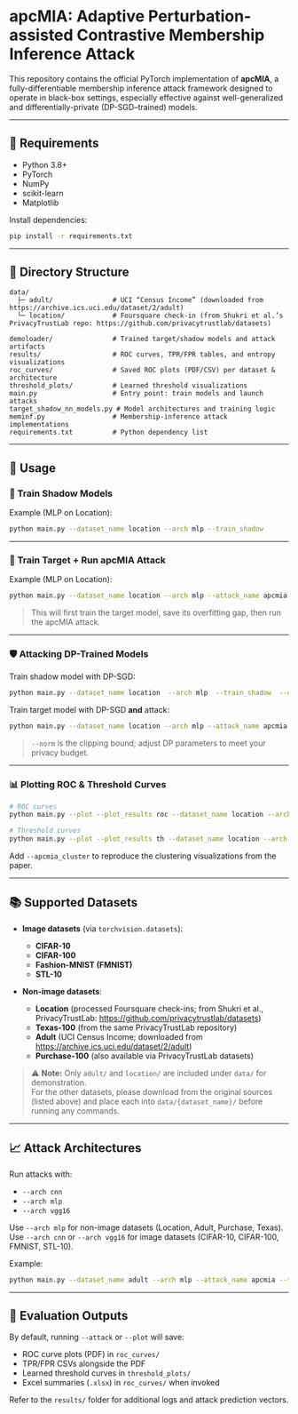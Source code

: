 # apcMIA: Adaptive Perturbation-assisted Contrastive Membership Inference Attack

This repository contains the official PyTorch implementation of **apcMIA**, a fully-differentiable membership inference attack framework designed to operate in black-box settings, especially effective against well-generalized and differentially-private (DP-SGD–trained) models.

---

## 🧠 Requirements

- Python 3.8+  
- PyTorch  
- NumPy  
- scikit-learn  
- Matplotlib  

Install dependencies:

```bash
pip install -r requirements.txt
```

---

## 📁 Directory Structure

```
data/                    
  ├─ adult/               # UCI “Census Income” (downloaded from https://archive.ics.uci.edu/dataset/2/adult)
  └─ location/            # Foursquare check-in (from Shukri et al.’s PrivacyTrustLab repo: https://github.com/privacytrustlab/datasets)

demoloader/               # Trained target/shadow models and attack artifacts  
results/                  # ROC curves, TPR/FPR tables, and entropy visualizations  
roc_curves/               # Saved ROC plots (PDF/CSV) per dataset & architecture  
threshold_plots/          # Learned threshold visualizations  
main.py                   # Entry point: train models and launch attacks  
target_shadow_nn_models.py # Model architectures and training logic  
meminf.py                 # Membership-inference attack implementations  
requirements.txt          # Python dependency list  
```

---

## 🏃 Usage

### 🔧 Train Shadow Models

Example (MLP on Location):

```bash
python main.py --dataset_name location --arch mlp --train_shadow
```

---

### 🔧 Train Target + Run apcMIA Attack

Example (MLP on Location):

```bash
python main.py --dataset_name location --arch mlp --attack_name apcmia --train_model --attack
```

> This will first train the target model, save its overfitting gap, then run the apcMIA attack.

---

### 🛡️ Attacking DP-Trained Models

Train shadow model with DP-SGD:

```bash
python main.py --dataset_name location  --arch mlp  --train_shadow  --use_DP  --noise 0.3  --norm 5  --delta 1e-5
```

Train target model with DP-SGD **and** attack:

```bash
python main.py --dataset_name location --arch mlp --attack_name apcmia --train_model --attack
```

> `--norm` is the clipping bound; adjust DP parameters to meet your privacy budget.

---

### 📊 Plotting ROC & Threshold Curves

```bash
# ROC curves
python main.py --plot --plot_results roc --dataset_name location --arch mlp --attack_name apcmia

# Threshold curves
python main.py --plot --plot_results th --dataset_name location --arch mlp --attack_name apcmia
```

Add `--apcmia_cluster` to reproduce the clustering visualizations from the paper.

---

## 📚 Supported Datasets

- **Image datasets** (via `torchvision.datasets`):  
  - **CIFAR-10**  
  - **CIFAR-100**  
  - **Fashion-MNIST (FMNIST)**  
  - **STL-10**

- **Non-image datasets**:  
  - **Location** (processed Foursquare check-ins; from Shukri et al., PrivacyTrustLab: https://github.com/privacytrustlab/datasets)  
  - **Texas-100** (from the same PrivacyTrustLab repository)  
  - **Adult** (UCI Census Income; downloaded from https://archive.ics.uci.edu/dataset/2/adult)  
  - **Purchase-100** (also available via PrivacyTrustLab datasets)

> ⚠️ **Note:** Only `adult/` and `location/` are included under `data/` for demonstration.  
> For the other datasets, please download from the original sources (listed above) and place each into `data/{dataset_name}/` before running any commands.

---

## 📈 Attack Architectures

Run attacks with:

- `--arch cnn`  
- `--arch mlp`  
- `--arch vgg16`

Use `--arch mlp` for non-image datasets (Location, Adult, Purchase, Texas).  
Use `--arch cnn` or `--arch vgg16` for image datasets (CIFAR-10, CIFAR-100, FMNIST, STL-10).

Example:

```bash
python main.py --dataset_name adult --arch mlp --attack_name apcmia --train_model --attack
```

---

## 🧪 Evaluation Outputs

By default, running `--attack` or `--plot` will save:

- ROC curve plots (PDF) in `roc_curves/`  
- TPR/FPR CSVs alongside the PDF  
- Learned threshold curves in `threshold_plots/`  
- Excel summaries (`.xlsx`) in `roc_curves/` when invoked  

Refer to the `results/` folder for additional logs and attack prediction vectors.
